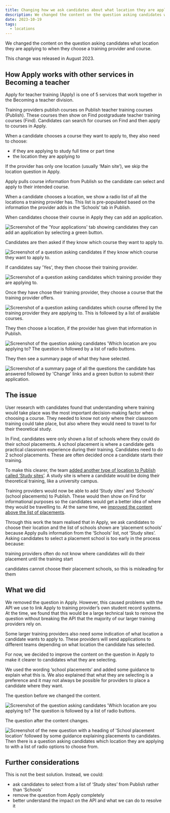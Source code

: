 ```yaml
---
title: Changing how we ask candidates about what location they are applying to 
description: We changed the content on the question asking candidates what location they are applying to when they choose a training provider and course.
date: 2023-10-19
tags:
  - locations
---
```


We changed the content on the question asking candidates what location they are applying to when they choose a training provider and course.

This change was released in August 2023.

## How Apply works with other services in Becoming a teacher

Apply for teacher training (Apply) is one of 5 services that work together in the Becoming a teacher division.  

Training providers publish courses on Publish teacher training courses (Publish). These courses then show on Find postgraduate teacher training courses (Find). Candidates can search for courses on Find and then apply to courses in Apply.

When a candidate chooses a course they want to apply to, they also need to choose:

- if they are applying to study full time or part time
- the location they are applying to

If the provider has only one location (usually ‘Main site’), we skip the location question in Apply.

Apply pulls course information from Publish so the candidate can select and apply to their intended course.  

When a candidate chooses a location, we show a radio list of all the locations a training provider has. This list is pre-populated based on the information the provider adds in the ‘Schools’ tab in Publish.

When candidates choose their course in Apply they can add an application.

![Screenshot of the 'Your applications' tab showing candidates they can add an application by selecting a green button.](your-applications-page.png)

Candidates are then asked if they know which course they want to apply to.

![Screenshot of a question asking candidates if they know which course they want to apply to.](which-course-page.png)

If candidates say 'Yes', they then choose their training provider.

![Screenshot of a question asking candidates which training provider they are applying to.](which-training-provider.png)

Once they have chose their training provider, they choose a course that the training provider offers.

![Screenshot of a question asking candidates which course offered by the training provider they are applying to. This is followed by a list of available courses.](course-options.png)

They then choose a location, if the provider has given that information in Publish.

![Screenshot of the question asking candidates 'Which location are you applying to? The question is followed by a list of radio buttons.](old-location-question.png)

They then see a summary page of what they have selected.

![Screenshot of a summary page of all the questions the candidate has answered followed by 'Change' links and a green button to submit their application.](summary-page.png)

## The issue

User research with candidates found that understanding where training would take place was the most important decision-making factor when choosing a course. They needed to know not only where their classroom training could take place, but also where they would need to travel to for their theoretical study.

In Find, candidates were only shown a list of schools where they could do their school placements. A school placement is where a candidate gets practical classroom experience during their training. Candidates need to do 2 school placements. These are often decided once a candidate starts their training.

To make this clearer, the team [added another type of location to Publish called ‘Study sites’](/publish-teacher-training-courses/adding-study-sites/). A study site is where a candidate would be doing their theoretical training, like a university campus.

Training providers would now be able to add ‘Study sites’ and ‘Schools’ (school placements) to Publish. These would then show on Find for informational purposes so the candidates would get a better idea of where they would be travelling to. At the same time, we [improved the content above the list of placements](/find-teacher-training/improving-the-content-above-school-placements-and-in-the-provider-search/).

Through this work the team realised that in Apply, we ask candidates to choose their location and the list of schools shown are ‘placement schools’ because Apply pulls information from the ‘Schools’ list, not ‘Study sites’. Asking candidates to select a placement school is too early in the process because:

training providers often do not know where candidates will do their placement until the training start

candidates cannot choose their placement schools, so this is misleading for them

## What we did

We removed the question in Apply. However, this caused problems with the API we use to link Apply to training provider’s own student record systems. At the time, we found that this would be a large technical task to remove the question without breaking the API that the majority of our larger training providers rely on.

Some larger training providers also need some indication of what location a candidate wants to apply to. These providers will send applications to different teams depending on what location the candidate has selected.

For now, we decided to improve the content on the question in Apply to make it clearer to candidates what they are selecting.

We used the wording ‘school placements’ and added some guidance to explain what this is. We also explained that what they are selecting is a preference and it may not always be possible for providers to place a candidate where they want.

The question before we changed the content.

![Screenshot of the question asking candidates 'Which location are you applying to? The question is followed by a list of radio buttons.](old-location-question.png)

The question after the content changes.

![Screenshot of the new question with a heading of 'School placement location' followed by some guidance explaining placements to candidates. Then there is a question asking candidates which location they are applying to with a list of radio options to choose from.](new-location-question.png)

## Further considerations

This is not the best solution. Instead, we could:

- ask candidates to select from a list of ‘Study sites’ from Publish rather than ‘Schools’
- remove the question from Apply completely
- better understand the impact on the API and what we can do to resolve it